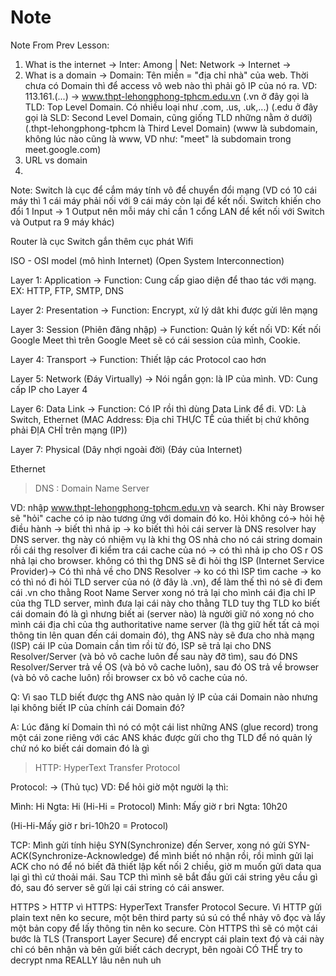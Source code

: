 # Note
Note From Prev Lesson:

1. What is the internet -> Inter: Among | Net: Network -> Internet ->
2. What is a domain -> Domain: Tên miền = "địa chỉ nhà" của web. Thời chưa có Domain thì để access vô web nào thì phải gõ IP của nó ra. VD: 113.161.(...) -> www.thpt-lehongphong-tphcm.edu.vn (.vn ở đây gọi là TLD: Top Level Domain. Có nhiều loại như .com, .us, .uk,...) (.edu ở đây gọi là SLD: Second Level Domain, cũng giống TLD những nằm ở dưới) (.thpt-lehongphong-tphcm là Third Level Domain) (www là subdomain, không lúc nào cũng là www, VD như: "meet" là subdomain trong meet.google.com)
3. URL vs domain
4. 

Note:
Switch là cục để cắm máy tính vô để chuyển đổi mạng 
(VD có 10 cái máy thì 1 cái máy phải nối với 9 cái máy còn lại để kết nối. Switch khiến cho đổi 1 Input -> 1 Output nên mỗi máy chỉ cần 1 cổng LAN để kết nối với Switch và Output ra 9 máy khác)

Router là cục Switch gắn thêm cục phát Wifi

ISO - OSI model (mô hình Internet) (Open System Interconnection)

Layer 1: Application -> Function: Cung cấp giao diện để thao tác với mạng. EX: HTTP, FTP, SMTP, DNS

Layer 2: Presentation -> Function: Encrypt, xử lý dât khi được gửi lên mạng

Layer 3: Session (Phiên đăng nhập) -> Function: Quản lý kết nối VD: Kết nối Google Meet thì trên Google Meet sẽ có cái session của mình, Cookie.  

Layer 4: Transport -> Function: Thiết lập các Protocol cao hơn

Layer 5: Network (Đáy Virtually) -> Nói ngắn gọn: là IP của mình. VD: Cung cấp IP cho Layer 4

Layer 6: Data Link -> Function: Có IP rồi thì dùng Data Link để đi. VD: Là Switch, Ethernet (MAC Address: Địa chỉ THỰC TẾ của thiết bị chứ không phải ĐỊA CHỈ trên mạng (IP))

Layer 7: Physical (Dây nhợi ngoài đời) (Đáy của Internet)


Ethernet 

>DNS : Domain Name Server

VD: nhập www.thpt-lehongphong-tphcm.edu.vn và search. Khi này Browser sẽ "hỏi" cache có ip nào tương ứng với domain đó ko. Hỏi không có-> hỏi hệ điều hành -> biết thì nhả ip -> ko biết thì hỏi cái server là DNS resolver hay DNS server. thg này có nhiệm vụ là khi thg OS nhả cho nó cái string domain rồi cái thg resolver đi kiểm tra cái cache của nó -> có thì nhả ip cho OS r OS nhả lại cho browser. không có thì thg DNS sẽ đi hỏi thg ISP (Internet Service Provider)-> Có thì nhả về cho DNS Resolver -> ko có thì ISP tìm cache -> ko có thì nó đi hỏi TLD server của nó (ở đây là .vn), để làm thế thì nó sẽ đi đem cái .vn cho thằng Root Name Server xong nó trả lại cho mình cái địa chỉ IP của thg TLD server, mình đưa lại cái này cho thằng TLD tuy thg TLD ko biết cái domain đó là gì nhưng biết ai (server nào) là người giữ nó xong nó cho mình cái địa chỉ của thg authoritative name server (là thg giữ hết tất cả mọi thông tin lên quan đến cái domain đó), thg ANS này sẽ đưa cho nhà mạng (ISP) cái IP của Domain cần tìm rồi từ đó, ISP sẽ trả lại cho DNS Resolver/Server (và bỏ vô cache luôn để sau này đỡ tìm), sau đó DNS Resolver/Server trả về OS (và bỏ vô cache luôn), sau đó OS trả về browser (và bỏ vô cache luôn) rồi browser cx bỏ vô cache của nó.


Q: Vì sao TLD biết được thg ANS nào quản lý IP của cái Domain nào nhưng lại không biết IP của chính cái Domain đó?

A: Lúc đăng kí Domain thì nó có một cái list những ANS (glue record) trong một cái zone riêng với các ANS khác được gửi cho thg TLD để nó quản lý chứ nó ko biết cái domain đó là gì

>HTTP: HyperText Transfer Protocol

Protocol: -> (Thủ tục) VD: Để hỏi giờ một người lạ thì:

Mình: Hi
Ngta: Hi
(Hi-Hi = Protocol)
Mình: Mấy giờ r bri
Ngta: 10h20

(Hi-Hi-Mấy giờ r bri-10h20 = Protocol)

TCP: Mình gửi tính hiệu SYN(Synchronize) đến Server, xong nó gửi SYN-ACK(Synchronize-Acknowledge) để mình biết nó nhận rồi, rồi mình gửi lại ACK cho nó để nó biết đã thiết lập kết nối 2 chiều, giờ m muốn gửi data qua lại gì thì cứ thoải mái.
Sau TCP thì mình sẽ bắt đầu gửi cái string yêu cầu gì đó, sau đó server sẽ gửi lại cái string có cái answer.	

HTTPS > HTTP vì HTTPS: HyperText Transfer Protocol Secure. Vì HTTP gửi plain text nên ko secure, một bên third party sú sú có thể nhảy vô đọc và lấy một bản copy để lấy thông tin nên ko secure. Còn HTTPS thì sẽ có một cái bước là TLS (Transport Layer Secure) để encrypt cái plain text đó và cái này chỉ có bên nhận và bên gửi biết cách decrypt, bên ngoài CÓ THỂ try to decrypt nma REALLY lâu nên nuh uh
